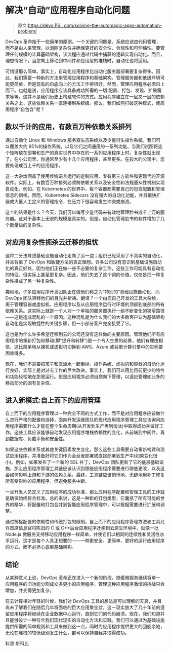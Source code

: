 # 解决“自动”应用程序自动化问题

> 原文:[https://devo PS . com/solving-the-automagic-apps-automation-problem/](https://devops.com/solving-the-automagical-apps-automation-problem/)

DevOps 革命始于一些简单的原则。一个关键的问题是，系统应该由代码管理，而不是由人来管理，以消除复杂性并确保更好的安全性、合规性和可伸缩性。要管理任何规模的计算基础架构，该流程应通过代码中捕获的逻辑实现自动化。而且，理想情况下，当您向上移动到中间件和应用层的堆栈时，自动化也将适用。

可惜没那么简单。事实上，自动化应用程序比自动化服务器部署要复杂得多。因此，我们需要一种新的方法来管理应用程序和基础架构。管理服务器和低级环境可能更简单，但是现有的自底向上的方法工作得很好。然而，管理应用程序必须自上而下。也就是说，应用程序应该具备成功所需的一切:配置、打包、发现、扩展需求等等。这并不是我们历史上构建软件的方式。应用程序建立在一层又一层的依赖关系之上，这些依赖关系一直连接到系统级。那么，我们如何打破这种模式，使应用程序“自包含”呢？

## **数以千计的应用，有数百万种依赖关系排列**

通过自动化 Linux 和 Windows 服务器生态系统以及少量衍生操作系统，我们可以覆盖大约 95%的操作系统，以及它们之间通用的一系列功能。当我们试图将这个矩阵放在部署和生产的真实世界中存在的一系列应用程序上时，复杂性就出现了。在小公司里，你通常至少有十几个应用程序，甚至更多。在较大的公司中，您要处理成百上千的应用程序。

这一大杂烩涵盖了使用传统语言运行的定制应用、专有第三方软件和更现代的开源软件。实际上，有数百万种排列必须跨依赖关系以及安全性和法规遵从性机制实现自动化。例如，在 Kubernetes 的世界中，每个容器都需要自己的包含配置和管理信息的侧柜。然而，Kubernetes Sidecars 没有强大的自动化功能，并且很快扩展成大量人工定义的管理指令，在压力下很容易发生冲突或崩溃。

这个的结果是什么？今天，我们可以编写少量代码来有效地管理脸书成千上万的服务器。这对于基本上无限的规模是真实的。但是，自动化管理脸书的软件增加了几个数量级的复杂性。

## **对应用复杂性扼杀云迁移的担忧**

这种二分法导致基础设施自动化走向了另一边；组织已经采用了不真实的自动化，并且背离了 DevOps 和敏捷方法的真正理想。许多公司没有意识到基础设施自动化的真正好处，因为他们正在做一些不必要的复杂工作，这些工作可能具有自动化的特征，但实际上甚至更复杂。因此，他们失去了这个词的价值，仅仅是把一种复杂性换成了另一种复杂性。

类似地，许多应用程序开发团队正在做他们称之为“特别的”基础设施自动化，而 DevOps 团队转移他们的目光并祈祷。翻译？一个由您自己开发的工具大杂烩，用于管理容器或虚拟机、应用程序以及从应用程序运行时环境的顶部到底部的所有依赖关系。这实际上就是一个人对一个单独的服务器执行一组不断变化的狭窄路径——这是造成混乱的一个原因。这种混乱是为什么我们的大多数客户认为基础架构自动化是实现敏捷性的关键步骤，但一小部分客户完全接受了它。

这也是为什么许多希望迁移到云的公司还没有这样做的主要原因。管理他们所有应用程序的重新打包和移动(即“提升和转移”)是一个令人生畏的前景，他们有理由相信，这比简单地从裸机或虚拟机切换到 AWS、Azure 或谷歌计算引擎中的实例要困难得多。

现在，我们不需要把孩子和洗澡水一起倒掉。操作系统、虚拟机和容器的自动化运行良好，实际上是对过去工作的巨大改进。事实上，我们可以用比目前更少的特性和功能轻松地在那里运行。但是应用程序必须自顶向下管理，以适应管理如此多的移动部分的固有复杂性。

## **进入新模式:自上而下的应用管理**

自上而下的应用程序管理以一种完全不同的方式工作，而不是对应用程序应该做什么进行严格的配置和选择，面向开发运维团队的现代应用程序管理工具应该询问应用程序需要什么才能在整个生命周期(从开发到生产再到淘汰)中取得成功并做好工作。这些工具应该能够自动发现应用程序堆栈依赖性的变化，从前端到中间件，再到数据库、负载平衡和安全性。

如果这些依赖关系或其他关键因素发生变化，那么这些工具需要自动重新构建和测试应用程序，并准备好将它们作为金丝雀部署或直接部署到生产中(如果变化很小)。例如，如果发布了一个新的 SSL 补丁，DevOps 团队更新了它的底层基础设施，那么应用程序管理工具链应该认识到哪些应用程序需要进行哪些更改，以及这会如何影响上游和下游的依赖关系。最终，工具链应该悄悄地、无缝地用补丁修复所有受影响的应用程序，但避免服务中断。

一旦开发人员定义了应用程序的成功标准，那么应用程序配置和管理工具的工作就是确保始终符合标准。总的来说，这是一种新的打包类型，它囊括了所有可能的世界的精华，将配置和打包合并到智能应用程序管理中，可以根据需要进行扩展和调整。

通过捕捉配置的依赖性和传统打包的限制，自上而下的应用程序管理方法和工具允许首席信息官将陈旧的 C 或 C++后台应用程序迁移到云原生环境中，就像一批 Node.js 微服务支持移动应用程序一样简单，并使它们以相同的连续性和灵活性水平运行。这才是每个人真正想要的——一种更安全、更简单、更好的运行应用程序的方式，而不必担心底层基础架构。

## **结论**

从某种意义上说，DevOps 革命正在进入一个新的阶段。随着微服务继续将单一应用程序的旧功能分割成众多更小的应用程序，管理这种应用程序激增的挑战只会增加，并变得更加复杂。

在云计算相对年轻的时候，我们对 DevOps 工具的想法是可以理解的天真，并且尚未了解我们在随后几年将面临的巨大应用聚宝盆，这一现实放大了几十年前的遗留应用程序将继续在企业数据中心运行，直到它们的代码崩溃。现在，我们知道并且能够设计一种符合我们现代现实的自动化方法和实践。我们可以通过为基础设施提供所需的简单规则和工具来做到这一点，同时为应用程序提供更大的回旋余地，无论在堆栈的较低级别发生什么，都可以保持自我并取得成功。

科里·斯科比